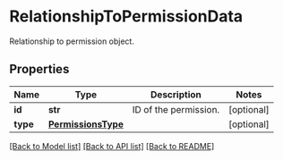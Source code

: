 # RelationshipToPermissionData

Relationship to permission object.

## Properties

| Name     | Type                                      | Description           | Notes      |
| -------- | ----------------------------------------- | --------------------- | ---------- |
| **id**   | **str**                                   | ID of the permission. | [optional] |
| **type** | [**PermissionsType**](PermissionsType.md) |                       | [optional] |

[[Back to Model list]](README.md#documentation-for-models) [[Back to API list]](README.md#documentation-for-api-endpoints) [[Back to README]](README.md)
